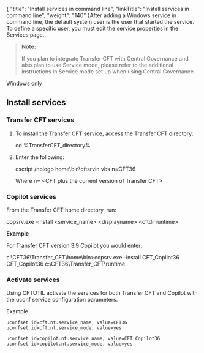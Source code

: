 {
    "title": "Install services in command line",
    "linkTitle": "Install services in command line",
    "weight": "140"
}After adding a Windows service in command line, the default system user is the user that started the service. To define a specific user, you must edit the service properties in the Services page.

> **Note:**
>
> If you plan to integrate Transfer CFT with Central Governance and also plan to use Service mode, please refer to the additional instructions in Service mode set up when using Central Governance.

Windows only

## Install services

### <span class="mc-variable axway_variables.Component_Short_Name variable">Transfer CFT</span> services

1.  To install the <span class="mc-variable axway_variables.Component_Short_Name variable">Transfer CFT</span> service, access the <span class="mc-variable axway_variables.Component_Short_Name variable">Transfer CFT</span> directory:

    cd %TransferCFT\_directory%

2.  Enter the following:

    cscript /nologo home\\bin\\cftsrvin.vbs n=CFT36

    Where <span class="italic_in_para">n</span>= &lt;CFT plus the current version of <span class="mc-variable axway_variables.Component_Short_Name variable">Transfer CFT</span>&gt;

### Copilot services

From the <span class="mc-variable axway_variables.Component_Short_Name variable">Transfer CFT</span> home directory, run:

copsrv.exe -install &lt;service\_name> &lt;displayname> &lt;cftdirruntime>

**Example**

For <span class="mc-variable axway_variables.Component_Short_Name variable">Transfer CFT</span> version <span class="mc-variable axway_variables.Component_Version variable">3.9</span> Copilot you would enter:

c:\\CFT36\\Transfer\_CFT\\home\\bin>copsrv.exe -install CFT\_Copilot36 CFT\_Copilot36 c:\\CFT36\\Transfer\_CFT\\runtime

### Activate services

Using CFTUTIL activate the services for both Transfer CFT and Copilot with the uconf <span class="code">service </span>configuration parameters.

<span class="bold_in_para">Example</span>



    uconfset id=cft.nt.service_name, value=CFT36
    uconfset id=cft.nt.service_mode, value=yes

    uconfset id=copilot.nt.service_name, value=CFT_Copilot36
    uconfset id=copilot.nt.service_mode, value=yes

<span id="Service"></span>

## 

